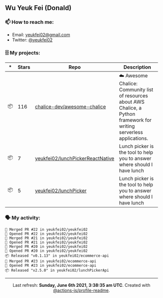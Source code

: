 ## Wu Yeuk Fei (Donald)

### 📫 How to reach me:

- Email: [yeukfei02@gmail.com](yeukfei02@gmail.com)
- Twitter: [@yeukfei02](https://twitter.com/yeukfei02)

### 🗄 My projects:

|*|Stars|Repo|Description|
|---|---|---|---|
| 📦 | 116 | [chalice-dev/awesome-chalice](https://github.com/chalice-dev/awesome-chalice) | ☁️ Awesome Chalice: Community list of resources about AWS Chalice, a Python framework for writing serverless applications. |
| 📦 | 7 | [yeukfei02/lunchPickerReactNative](https://github.com/yeukfei02/lunchPickerReactNative) | Lunch picker is the tool to help you to answer where should I have lunch |
| 📦 | 5 | [yeukfei02/lunchPicker](https://github.com/yeukfei02/lunchPicker) | Lunch picker is the tool to help you to answer where should I have lunch |

### 🗣 My activity:

```
🎉 Merged PR #22 in yeukfei02/yeukfei02
💪 Opened PR #22 in yeukfei02/yeukfei02
🎉 Merged PR #21 in yeukfei02/yeukfei02
💪 Opened PR #21 in yeukfei02/yeukfei02
🎉 Merged PR #20 in yeukfei02/yeukfei02
💪 Opened PR #20 in yeukfei02/yeukfei02
📦 Released "v0.1.13" in yeukfei02/ecommerce-api
🎉 Merged PR #23 in yeukfei02/ecommerce-api
💪 Opened PR #23 in yeukfei02/ecommerce-api
📦 Released "v2.5.0" in yeukfei02/lunchPickerApi
```

<!-- <img src="https://github-readme-stats.vercel.app/api?username=yeukfei02&show_icons=true&count_private=true&theme=radical" />

<img src="https://github-readme-stats.vercel.app/api/top-langs/?username=yeukfei02&theme=radical" /> -->

---

<p align="center">Last refresh: <b>Sunday, June 6th 2021, 3:38:35 am UTC</b>. Created with <a href=https://github.com/marketplace/actions/profile-readme>@actions-js/profile-readme</a>.</p>
